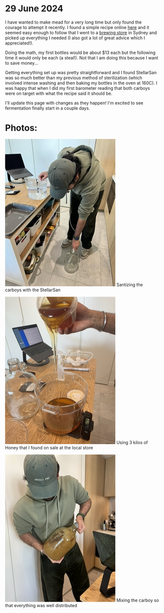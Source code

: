 # 29 June 2024
I have wanted to make mead for a very long time but only found the courage to attempt it recently. I found a simple recipe online [here](https://meadmaking.wiki/en/recipes/beginner/0002) and it seemed easy enough to follow that I went to a [brewing store](https://www.thehopandgrain.com.au/) in Sydney and picked up everything I needed (I also got a lot of great advice which I appreciated!).

Doing the math, my first bottles would be about $13 each but the following time it would only be each (a steal!). Not that I am doing this because I want to save money...

Getting everything set up was pretty straightforward and I found StellarSan was so much better than my previous method of sterilization (which involved intense washing and then baking my bottles in the oven at 160C). I was happy that when I did my first barometer reading that both carboys were on target with what the recipe said it should be.

I'll update this page with changes as they happen! I'm excited to see fermentation finally start in a couple days.

# Photos:

![Santizing the carboys with the StellarSan](/public/photos/san-carboys-mead.jpeg)
Santizing the carboys with the StellarSan

![Using 3 kilos of Honey that I found on sale at the local store](/public/photos/pouring-honey-mead.jpeg)
Using 3 kilos of Honey that I found on sale at the local store

![Mixing the carboy so that everything was well distributed](/public/photos/mixing-mead.jpeg)
Mixing the carboy so that everything was well distributed